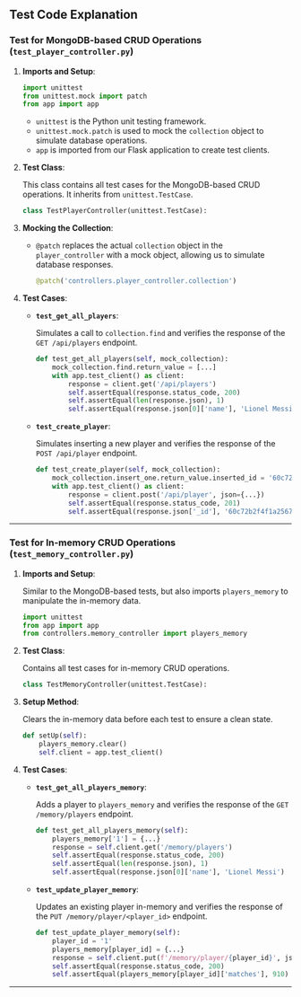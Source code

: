 ## Test Code Explanation

### Test for MongoDB-based CRUD Operations (`test_player_controller.py`)

1. **Imports and Setup**:
   
    ```python
    import unittest
    from unittest.mock import patch
    from app import app
    ```
    - `unittest` is the Python unit testing framework.
    - `unittest.mock.patch` is used to mock the `collection` object to simulate database operations.
    - `app` is imported from our Flask application to create test clients.

2. **Test Class**:
    
      This class contains all test cases for the MongoDB-based CRUD operations. It inherits from `unittest.TestCase`.

      ```python
      class TestPlayerController(unittest.TestCase):
      ```

3. **Mocking the Collection**:
     
    - `@patch` replaces the actual `collection` object in the `player_controller` with a mock object, allowing us to simulate database responses.
    
        ```python
        @patch('controllers.player_controller.collection')
        ```

4. **Test Cases**:

    - **`test_get_all_players`**:

      Simulates a call to `collection.find` and verifies the response of the `GET /api/players` endpoint.

         ```python
         def test_get_all_players(self, mock_collection):
             mock_collection.find.return_value = [...]
             with app.test_client() as client:
                 response = client.get('/api/players')
                 self.assertEqual(response.status_code, 200)
                 self.assertEqual(len(response.json), 1)
                 self.assertEqual(response.json[0]['name'], 'Lionel Messi')
         ```

    - **`test_create_player`**:
      
       Simulates inserting a new player and verifies the response of the `POST /api/player` endpoint.
      
         ```python
         def test_create_player(self, mock_collection):
             mock_collection.insert_one.return_value.inserted_id = '60c72b2f4f1a2567f8d6b6c0'
             with app.test_client() as client:
                 response = client.post('/api/player', json={...})
                 self.assertEqual(response.status_code, 201)
                 self.assertEqual(response.json['_id'], '60c72b2f4f1a2567f8d6b6c0')
         ```


---------------------------------

### Test for In-memory CRUD Operations (`test_memory_controller.py`)

1. **Imports and Setup**:
    
    Similar to the MongoDB-based tests, but also imports `players_memory` to manipulate the in-memory data.
    
    ```python
    import unittest
    from app import app
    from controllers.memory_controller import players_memory
    ```
    

2. **Test Class**:
    
    Contains all test cases for in-memory CRUD operations.
    
    ```python
    class TestMemoryController(unittest.TestCase):
    ```

3. **Setup Method**:
    
    Clears the in-memory data before each test to ensure a clean state.
    
    ```python
    def setUp(self):
        players_memory.clear()
        self.client = app.test_client()
    ```

4. **Test Cases**:
    
    - **`test_get_all_players_memory`**:
      
      Adds a player to `players_memory` and verifies the response of the `GET /memory/players` endpoint.
      
      
      ```python
      def test_get_all_players_memory(self):
          players_memory['1'] = {...}
          response = self.client.get('/memory/players')
          self.assertEqual(response.status_code, 200)
          self.assertEqual(len(response.json), 1)
          self.assertEqual(response.json[0]['name'], 'Lionel Messi')
      ```


    - **`test_update_player_memory`**:
      
      Updates an existing player in-memory and verifies the response of the `PUT /memory/player/<player_id>` endpoint.
      
      ```python
      def test_update_player_memory(self):
          player_id = '1'
          players_memory[player_id] = {...}
          response = self.client.put(f'/memory/player/{player_id}', json={...})
          self.assertEqual(response.status_code, 200)
          self.assertEqual(players_memory[player_id]['matches'], 910)
      ```
----------------------------